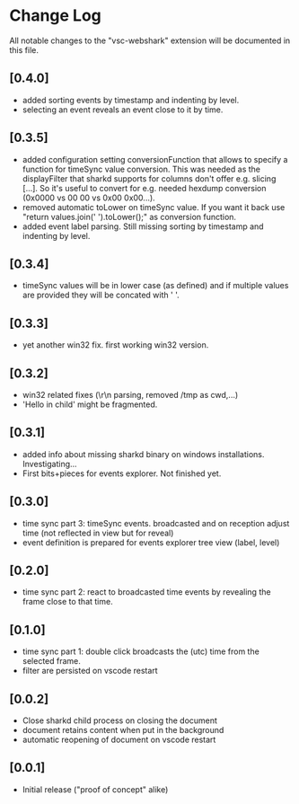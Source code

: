 # Change Log

All notable changes to the "vsc-webshark" extension will be documented in this file.

## [0.4.0]
- added sorting events by timestamp and indenting by level.
- selecting an event reveals an event close to it by time.

## [0.3.5]
- added configuration setting conversionFunction that allows to specify a function for timeSync value conversion. This was needed as the displayFilter that sharkd supports for columns don't offer e.g. slicing [...]. So it's useful to convert for e.g. needed hexdump conversion (0x0000 vs 00 00 vs 0x00 0x00...). 
- removed automatic toLower on timeSync value. If you want it back use "return values.join(' ').toLower();" as conversion function.
- added event label parsing. Still missing sorting by timestamp and indenting by level. 

## [0.3.4]
- timeSync values will be in lower case (as defined) and if multiple values are provided they will be concated with ' '.

## [0.3.3]
- yet another win32 fix. first working win32 version.

## [0.3.2]
- win32 related fixes (\r\n parsing, removed /tmp as cwd,...)
- 'Hello in child' might be fragmented.

## [0.3.1]
- added info about missing sharkd binary on windows installations. Investigating...
- First bits+pieces for events explorer. Not finished yet.

## [0.3.0]
- time sync part 3: timeSync events. broadcasted and on reception adjust time (not reflected in view but for reveal)
- event definition is prepared for events explorer tree view (label, level)

## [0.2.0]
- time sync part 2: react to broadcasted time events by revealing the frame close to that time.

## [0.1.0]
- time sync part 1: double click broadcasts the (utc) time from the selected frame.
- filter are persisted on vscode restart

## [0.0.2]
- Close sharkd child process on closing the document
- document retains content when put in the background
- automatic reopening of document on vscode restart

## [0.0.1]

- Initial release ("proof of concept" alike)
